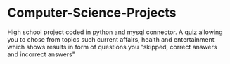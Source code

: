 # Computer-Science-Projects
High school project coded in python and mysql connector.
A quiz allowing you to chose from topics such current affairs, health and entertainment which shows results 
in form of questions you "skipped, correct answers and incorrect answers"
